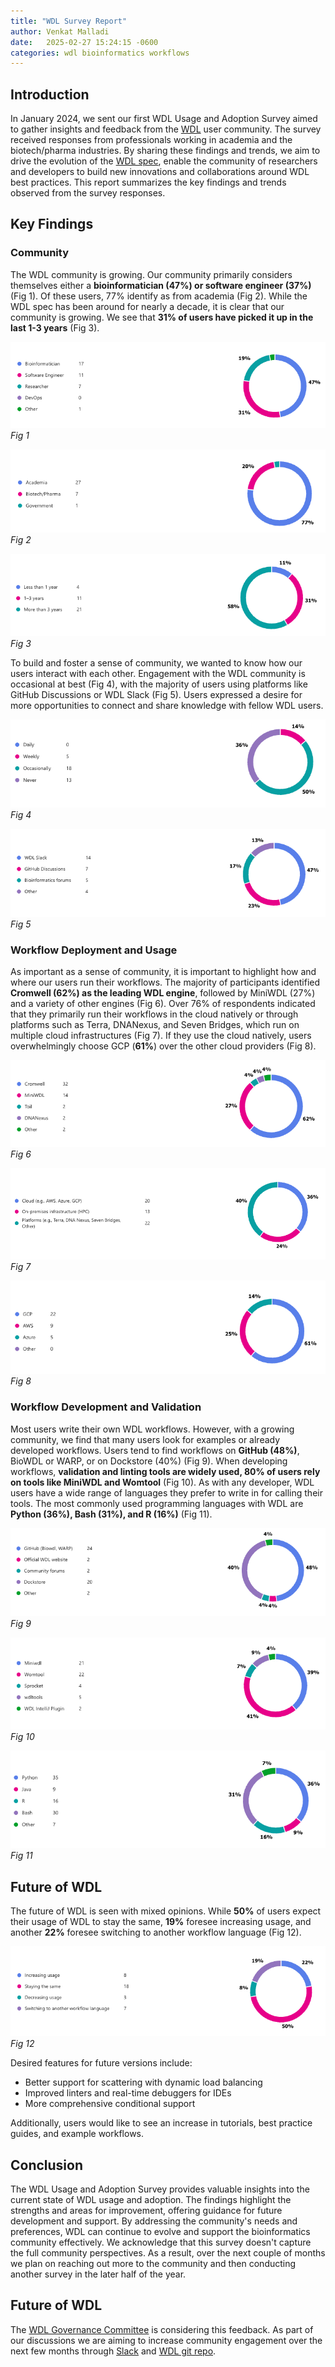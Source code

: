 ```yaml
---
title: "WDL Survey Report"
author: Venkat Malladi
date:   2025-02-27 15:24:15 -0600
categories: wdl bioinformatics workflows 
---
```


## Introduction  

In January 2024, we sent our first WDL Usage and Adoption Survey aimed to gather insights and feedback from the [WDL](https://openwdl.org/) user community. The survey received responses from professionals working in academia and the biotech/pharma industries. By sharing these findings and trends, we aim to drive the evolution of the [WDL spec](https://github.com/openwdl/wdl), enable the community of researchers and developers to build new innovations and collaborations around WDL best practices. This report summarizes the key findings and trends observed from the survey responses.

## Key Findings  

### Community  

The WDL community is growing. Our community primarily considers themselves either a **bioinformatician (47%) or software engineer (37%)** (Fig 1). Of these users, 77% identify as from academia (Fig 2). While the WDL spec has been around for nearly a decade, it is clear that our community is growing. We see that **31% of users have picked it up in the last 1-3 years** (Fig 3).  

![Fig 1](/assets/images/survey_jan2024/demographics.png)
*Fig 1*

![Fig 2](/assets/images/survey_jan2024/industry.png)
*Fig 2*

![Fig 3](/assets/images/survey_jan2024/wdl_familarity.png)
*Fig 3*

To build and foster a sense of community, we wanted to know how our users interact with each other. Engagement with the WDL community is occasional at best (Fig 4), with the majority of users using platforms like GitHub Discussions or WDL Slack (Fig 5). Users expressed a desire for more opportunities to connect and share knowledge with fellow WDL users.  

![Fig 4](/assets/images/survey_jan2024/engagement.png)
*Fig 4*

![Fig 5](/assets/images/survey_jan2024/wdl_forums.png)
*Fig 5*

### Workflow Deployment and Usage  

As important as a sense of community, it is important to highlight how and where our users run their workflows. The majority of participants identified **Cromwell (62%) as the leading WDL engine**, followed by MiniWDL (27%) and a variety of other engines (Fig 6). Over 76% of respondents indicated that they primarily run their workflows in the cloud natively or through platforms such as Terra, DNANexus, and Seven Bridges, which run on multiple cloud infrastructures (Fig 7). If they use the cloud natively, users overwhelmingly choose GCP (**61%**) over the other cloud providers (Fig 8).  

![Fig 6](/assets/images/survey_jan2024/engines.png)
*Fig 6*

![Fig 7](/assets/images/survey_jan2024/platforms.png)
*Fig 7*

![Fig 8](/assets/images/survey_jan2024/clouds.png)
*Fig 8*

### Workflow Development and Validation

Most users write their own WDL workflows. However, with a growing community, we find that many users look for examples or already developed workflows. Users tend to find workflows on **GitHub (48%)**, BioWDL or WARP, or on Dockstore (40%) (Fig 9). When developing workflows, **validation and linting tools are widely used, 80% of users rely on tools like MiniWDL and Womtool** (Fig 10). As with any developer, WDL users have a wide range of languages they prefer to write in for calling their tools. The most commonly used programming languages with WDL are **Python (36%), Bash (31%), and R (16%)** (Fig 11).  

![Fig 9](/assets/images/survey_jan2024/workflow_finding.png)
*Fig 9*

![Fig 10](/assets/images/survey_jan2024/lint.png)
*Fig 10*

![Fig 11](/assets/images/survey_jan2024/programming.png)
*Fig 11*

## Future of WDL  

The future of WDL is seen with mixed opinions. While **50%** of users expect their usage of WDL to stay the same, **19%** foresee increasing usage, and another **22%** foresee switching to another workflow language (Fig 12).  


![Fig 12](/assets/images/survey_jan2024/wdl_evolution.png)
*Fig 12*

Desired features for future versions include:  

- Better support for scattering with dynamic load balancing  
- Improved linters and real-time debuggers for IDEs  
- More comprehensive conditional support  

Additionally, users would like to see an increase in tutorials, best practice guides, and example workflows.  

## Conclusion  

The WDL Usage and Adoption Survey provides valuable insights into the current state of WDL usage and adoption. 
The findings highlight the strengths and areas for improvement, offering guidance for future development and support. 
By addressing the community's needs and preferences, WDL can continue to evolve and support the bioinformatics community effectively. 
We acknowledge that this survey doesn't capture the full community perspectives. As a result, over the next couple of months we plan on reaching out more to the community and then conducting another survey in the later half of the year.

## Future of WDL
The [WDL Governance Committee](https://github.com/openwdl/governance/blob/main/README.md) is considering this feedback. As
part of our discussions we are aiming to increase community engagement over the next few months through [Slack](https://join.slack.com/t/openwdl/shared_invite/zt-ctmj4mhf-cFBNxIiZYs6SY9HgM9UAVw) and [WDL git repo](https://github.com/openwdl/).

